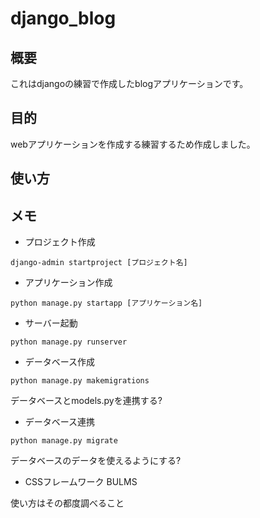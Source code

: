 # django_blog
## 概要
これはdjangoの練習で作成したblogアプリケーションです。

## 目的
webアプリケーションを作成する練習するため作成しました。

## 使い方

## メモ
- プロジェクト作成

`django-admin startproject [プロジェクト名]`
  <br>

- アプリケーション作成

`python manage.py startapp [アプリケーション名]`
  <br>

- サーバー起動

`python manage.py runserver`
  <br>

- データベース作成

`python manage.py makemigrations`

データベースとmodels.pyを連携する?
  <br>

- データベース連携

`python manage.py migrate`

データベースのデータを使えるようにする?
  <br>

- CSSフレームワーク BULMS

使い方はその都度調べること
  <br>